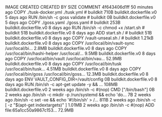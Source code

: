IMAGE               CREATED             CREATED BY                                      SIZE                COMMENT
4f643406d1ff        50 minutes ago      COPY ./tusk-docker.yml ./tusk.yml # buildkit    710B                buildkit.dockerfile.v0
<missing>           5 days ago          RUN /bin/sh -c goss validate # buildkit         0B                  buildkit.dockerfile.v0
<missing>           5 days ago          COPY ./goss.yaml ./goss.yaml # buildkit         253B                buildkit.dockerfile.v0
<missing>           8 days ago          RUN /bin/sh -c chmod +x /start.sh # buildkit    51B                 buildkit.dockerfile.v0
<missing>           8 days ago          ADD start.sh / # buildkit                       51B                 buildkit.dockerfile.v0
<missing>           8 days ago          COPY /vault-unseal.sh / # buildkit              1.21kB              buildkit.dockerfile.v0
<missing>           8 days ago          COPY /usr/local/bin/vault-sync /usr/local/bi…   2.8MB               buildkit.dockerfile.v0
<missing>           8 days ago          COPY /usr/local/bin/hashi-helper /usr/local/…   9.5MB               buildkit.dockerfile.v0
<missing>           8 days ago          COPY /usr/local/bin/vault /usr/local/bin/vau…   52.9MB              buildkit.dockerfile.v0
<missing>           8 days ago          COPY /usr/local/bin/tusk /usr/local/bin/tusk…   4.51MB              buildkit.dockerfile.v0
<missing>           8 days ago          COPY /usr/local/bin/goss /usr/local/bin/goss…   12.3MB              buildkit.dockerfile.v0
<missing>           8 days ago          ENV VAULT_CONFIG_DIR=/vault/config              0B                  buildkit.dockerfile.v0
<missing>           8 days ago          RUN /bin/sh -c apt-get update -y         && …   108MB               buildkit.dockerfile.v0
<missing>           2 weeks ago         /bin/sh -c #(nop)  CMD ["/bin/bash"]            0B
<missing>           2 weeks ago         /bin/sh -c mkdir -p /run/systemd && echo 'do…   7B
<missing>           2 weeks ago         /bin/sh -c set -xe   && echo '#!/bin/sh' > /…   811B
<missing>           2 weeks ago         /bin/sh -c [ -z "$(apt-get indextargets)" ]     1.01MB
<missing>           2 weeks ago         /bin/sh -c #(nop) ADD file:65a1cc50a9867c153…   72.9MB
